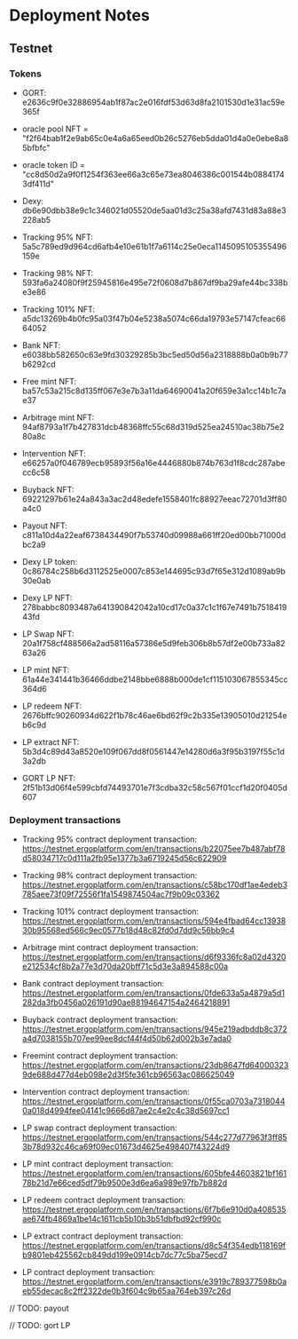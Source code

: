 # Deployment Notes


## Testnet

### Tokens

* GORT: e2636c9f0e32886954ab1f87ac2e016fdf53d63d8fa2101530d1e31ac59e365f
* oracle pool NFT = "f2f64bab1f2e9ab65c0e4a6a65eed0b26c5276eb5dda01d4a0e0ebe8a85bfbfc"
* oracle token ID = "cc8d50d2a9f0f1254f363ee66a3c65e73ea8046386c001544b08841743df411d"

* Dexy: db6e90dbb38e9c1c346021d05520de5aa01d3c25a38afd7431d83a88e3228ab5

* Tracking 95% NFT: 5a5c789ed9d964cd6afb4e10e61b1f7a6114c25e0eca1145095105355496159e
* Tracking 98% NFT: 593fa6a24080f9f25945816e495e72f0608d7b867df9ba29afe44bc338be3e86
* Tracking 101% NFT: a5dc13269b4b0fc95a03f47b04e5238a5074c66da19793e57147cfeac6664052

* Bank NFT: e6038bb582650c63e9fd30329285b3bc5ed50d56a2318888b0a0b9b77b6292cd
* Free mint NFT: ba57c53a215c8d135ff067e3e7b3a11da64690041a20f659e3a1cc14b1c7ae37
* Arbitrage mint NFT: 94af8793a1f7b427831dcb48368ffc55c68d319d525ea24510ac38b75e280a8c
* Intervention NFT: e66257a0f046789ecb95893f56a16e4446880b874b763d1f8cdc287abecc6c58
* Buyback NFT: 69221297b61e24a843a3ac2d48edefe1558401fc88927eeac72701d3ff80a4c0
* Payout NFT: c811a10d4a22eaf6738434490f7b53740d09988a661ff20ed00bb71000dbc2a9

* Dexy LP token: 0c86784c258b6d3112525e0007c853e144695c93d7f65e312d1089ab9b30e0ab
* Dexy LP NFT: 278babbc8093487a641390842042a10cd17c0a37c1c1f67e7491b751841943fd
* LP Swap NFT: 20a1f758cf488566a2ad58116a57386e5d9feb306b8b57df2e00b733a8263a26
* LP mint NFT: 61a44e341441b36466ddbe2148bbe6888b000de1cf115103067855345cc364d6
* LP redeem NFT: 2676bffc90260934d622f1b78c46ae6bd62f9c2b335e13905010d21254eb6c9d
* LP extract NFT: 5b3d4c89d43a8520e109f067dd8f0561447e14280d6a3f95b3197f55c1d3a2db

* GORT LP NFT: 2f51b13d06f4e599cbfd74493701e7f3cdba32c58c567f01ccf1d20f0405d607

### Deployment transactions

* Tracking 95% contract deployment transaction:
https://testnet.ergoplatform.com/en/transactions/b22075ee7b487abf78d58034717c0d111a2fb95e1377b3a6719245d56c622909

* Tracking 98% contract deployment transaction:
https://testnet.ergoplatform.com/en/transactions/c58bc170df1ae4edeb3785aee73f09f72556f1fa1549874504ac7f9b09c03362

* Tracking 101% contract deployment transaction:
https://testnet.ergoplatform.com/en/transactions/594e4fbad64cc1393830b95568ed566c9ec0577b18d48c82fd0d7dd9c56bb9c4

* Arbitrage mint contract deployment transaction:
https://testnet.ergoplatform.com/en/transactions/d6f9336fc8a02d4320e212534cf8b2a77e3d70da20bff71c5d3e3a894588c00a

* Bank contract deployment transaction:
https://testnet.ergoplatform.com/en/transactions/0fde633a5a4879a5d1282da3fb0456a026191d90ae88194647154a2464218891

* Buyback contract deployment transaction:
https://testnet.ergoplatform.com/en/transactions/945e219adbddb8c372a4d7038155b707ee99ee8dcf44f4d50b62d002b3e7ada0

* Freemint contract deployment transaction:
https://testnet.ergoplatform.com/en/transactions/23db8647fd640003239de688d477d4eb098e2d3f5fe361cb96563ac086625049


* Intervention contract deployment transaction:
https://testnet.ergoplatform.com/en/transactions/0f55ca0703a73180440a018d4994fee04141c9666d87ae2c4e2c4c38d5697cc1

* LP swap contract deployment transaction:
https://testnet.ergoplatform.com/en/transactions/544c277d77963f3ff853b78d932c46ca69f09ec01673d4625e498407f43224d9

* LP mint contract deployment transaction:
https://testnet.ergoplatform.com/en/transactions/605bfe44603821bf16178b21d7e66ced5df79b9500e3d6ea6a989e97fb7b882d

* LP redeem contract deployment transaction:
https://testnet.ergoplatform.com/en/transactions/6f7b6e910d0a408535ae674fb4869a1be14c1611cb5b10b3b51dbfbd92cf990c

* LP extract contract deployment transaction:
https://testnet.ergoplatform.com/en/transactions/d8c54f354edb118169fb9801eb425562cb849dd199e0914cb7dc77c5ba75ecd7

* LP contract deployment transaction:
https://testnet.ergoplatform.com/en/transactions/e3919c789377598b0aeb55decac8c2ff2322de0b3f604c9b65aa764eb397c26d


// TODO: payout

// TODO: gort LP